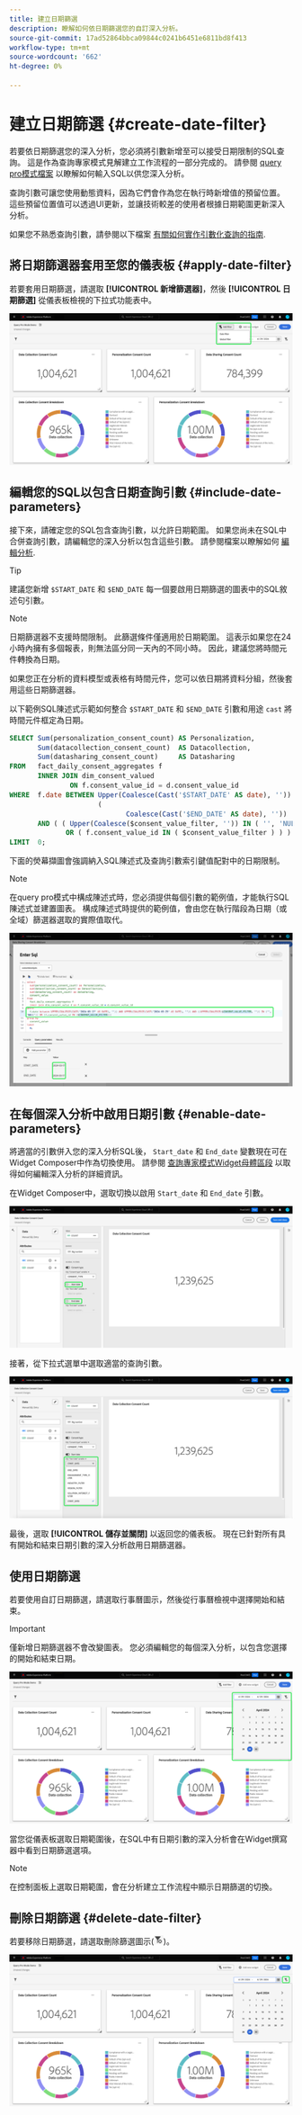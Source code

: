 ```yaml
---
title: 建立日期篩選
description: 瞭解如何依日期篩選您的自訂深入分析。
source-git-commit: 17ad52864bbca09844c0241b6451e6811bd8f413
workflow-type: tm+mt
source-wordcount: '662'
ht-degree: 0%

---
```


# 建立日期篩選 {#create-date-filter}

若要依日期篩選您的深入分析，您必須將引數新增至可以接受日期限制的SQL查詢。 這是作為查詢專家模式見解建立工作流程的一部分完成的。 請參閱 [query pro模式檔案](#query-pro-mode) 以瞭解如何輸入SQL以供您深入分析。

查詢引數可讓您使用動態資料，因為它們會作為您在執行時新增值的預留位置。 這些預留位置值可以透過UI更新，並讓技術較差的使用者根據日期範圍更新深入分析。

如果您不熟悉查詢引數，請參閱以下檔案 [有關如何實作引數化查詢的指南](../../../../query-service/ui/parameterized-queries.md).

## 將日期篩選器套用至您的儀表板 {#apply-date-filter}

若要套用日期篩選，請選取 **[!UICONTROL 新增篩選器]**，然後 **[!UICONTROL 日期篩選]** 從儀表板檢視的下拉式功能表中。

![自訂儀表板，其新增篩選器及其下拉式功能表已反白顯示。](../../../images/customizable-insights/add-filter.png)

## 編輯您的SQL以包含日期查詢引數 {#include-date-parameters}

接下來，請確定您的SQL包含查詢引數，以允許日期範圍。 如果您尚未在SQL中合併查詢引數，請編輯您的深入分析以包含這些引數。 請參閱檔案以瞭解如何 [編輯分析](../query-pro-mode.md#edit).

>[!TIP]
>
>建議您新增 `$START_DATE` 和 `$END_DATE` 每一個要啟用日期篩選的圖表中的SQL敘述句引數。

>[!NOTE]
>
>日期篩選器不支援時間限制。 此篩選條件僅適用於日期範圍。 這表示如果您在24小時內擁有多個報表，則無法區分同一天內的不同小時。 因此，建議您將時間元件轉換為日期。

如果您正在分析的資料模型或表格有時間元件，您可以依日期將資料分組，然後套用這些日期篩選器。

以下範例SQL陳述式示範如何整合 `$START_DATE` 和 `$END_DATE` 引數和用途 `cast` 將時間元件框定為日期。

```sql
SELECT Sum(personalization_consent_count) AS Personalization,
       Sum(datacollection_consent_count)  AS Datacollection,
       Sum(datasharing_consent_count)     AS Datasharing
FROM   fact_daily_consent_aggregates f
       INNER JOIN dim_consent_valued
               ON f.consent_value_id = d.consent_value_id
WHERE  f.date BETWEEN Upper(Coalesce(Cast('$START_DATE' AS date), '')) AND Upper
                      (
                             Coalesce(Cast('$END_DATE' AS date), ''))
       AND ( ( Upper(Coalesce($consent_value_filter, '')) IN ( '', 'NULL' ) )
              OR ( f.consent_value_id IN ( $consent_value_filter ) ) )
LIMIT  0; 
```

下面的熒幕擷圖會強調納入SQL陳述式及查詢引數索引鍵值配對中的日期限制。

>[!NOTE]
>
>在query pro模式中構成陳述式時，您必須提供每個引數的範例值，才能執行SQL陳述式並建置圖表。 構成陳述式時提供的範例值，會由您在執行階段為日期（或全域）篩選器選取的實際值取代。

![此 [!UICONTROL 輸入SQL] 對話方塊，其中包含SQL中反白顯示的日期引數。](../../../images/customizable-insights/sql-date-parameters.png)

## 在每個深入分析中啟用日期引數 {#enable-date-parameters}

將適當的引數併入您的深入分析SQL後， `Start_date` 和 `End_date` 變數現在可在Widget Composer中作為切換使用。 請參閱 [查詢專家模式Widget母體區段](#populate-widget) 以取得如何編輯深入分析的詳細資訊。

在Widget Composer中，選取切換以啟用 `Start_date` 和 `End_date` 引數。

![具有Start_date和End_date的Widget撰寫器會反白切換。](../../../images/customizable-insights/widget-composer-date-filter-toggles.png)

接著，從下拉式選單中選取適當的查詢引數。

![Widget撰寫器的Start_date下拉式功能表已反白顯示。](../../../images/customizable-insights/widget-composer-date-filter-dropdown.png)

最後，選取 **[!UICONTROL 儲存並關閉]** 以返回您的儀表板。 現在已針對所有具有開始和結束日期引數的深入分析啟用日期篩選器。

## 使用日期篩選

若要使用自訂日期篩選，請選取行事曆圖示，然後從行事曆檢視中選擇開始和結束。

>[!IMPORTANT]
>
>僅新增日期篩選器不會改變圖表。 您必須編輯您的每個深入分析，以包含您選擇的開始和結束日期。

![反白顯示日期篩選行事曆的自訂儀表板。](../../../images/customizable-insights/date-filter.png)

當您從儀表板選取日期範圍後，在SQL中有日期引數的深入分析會在Widget撰寫器中看到日期篩選選項。

>[!NOTE]
>
>在控制面板上選取日期範圍，會在分析建立工作流程中顯示日期篩選的切換。

## 刪除日期篩選 {#delete-date-filter}

若要移除日期篩選，請選取刪除篩選圖示(![刪除篩選器圖示。](../../../images/customizable-insights/delete-filter-icon.png))。

![反白顯示篩選刪除圖示的自訂儀表板。](../../../images/customizable-insights/delete-date-filter.png)
